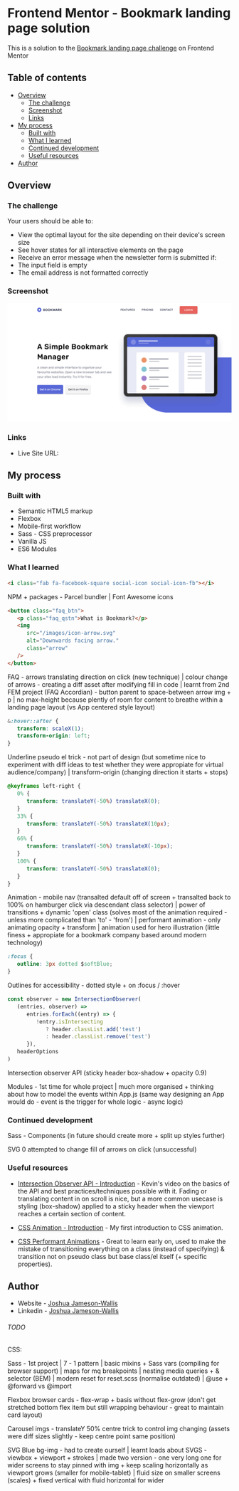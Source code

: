 # Frontend Mentor - Bookmark landing page solution

This is a solution to the [Bookmark landing page challenge](https://www.frontendmentor.io/challenges/bookmark-landing-page-5d0b588a9edda32581d29158) on Frontend Mentor

## Table of contents

-  [Overview](#overview)
   -  [The challenge](#the-challenge)
   -  [Screenshot](#screenshot)
   -  [Links](#links)
-  [My process](#my-process)
   -  [Built with](#built-with)
   -  [What I learned](#what-i-learned)
   -  [Continued development](#continued-development)
   -  [Useful resources](#useful-resources)
-  [Author](#author)

## Overview

### The challenge

Your users should be able to:

-  View the optimal layout for the site depending on their device's screen size
-  See hover states for all interactive elements on the page
-  Receive an error message when the newsletter form is submitted if:
-  The input field is empty
-  The email address is not formatted correctly

### Screenshot

![](./Screenshot.png)

### Links

-  Live Site URL:

## My process

### Built with

-  Semantic HTML5 markup
-  Flexbox
-  Mobile-first workflow
-  Sass - CSS preprocessor
-  Vanilla JS
-  ES6 Modules

### What I learned

```html
<i class="fab fa-facebook-square social-icon social-icon-fb"></i>
```

NPM + packages - Parcel bundler | Font Awesome icons

```html
<button class="faq_btn">
   <p class="faq_qstn">What is Bookmark?</p>
   <img
      src="/images/icon-arrow.svg"
      alt="Downwards facing arrow."
      class="arrow"
   />
</button>
```

FAQ - arrows translating direction on click (new technique) | colour change of arrows - creating a diff asset after modifying fill in code | learnt from 2nd FEM project (FAQ Accordian) - button parent to space-between arrow img + p | no max-height because plently of room for content to breathe within a landing page layout (vs App centered style layout)

```css
&:hover::after {
   transform: scaleX(1);
   transform-origin: left;
}
```

Underline pseudo el trick - not part of design (but sometime nice to experiment with diff ideas to test whether they were appropiate for virtual audience/company) | transform-origin (changing direction it starts + stops)

```css
@keyframes left-right {
   0% {
      transform: translateY(-50%) translateX(0);
   }
   33% {
      transform: translateY(-50%) translateX(10px);
   }
   66% {
      transform: translateY(-50%) translateX(-10px);
   }
   100% {
      transform: translateY(-50%) translateX(0);
   }
}
```

Animation - mobile nav (transalted default off of screen + transalted back to 100% on hamburger click via descendant class selector) | power of transitions + dynamic 'open' class (solves most of the animation required - unless more complicated than 'to' - 'from') | performant animation - only animating opacity + transform | animation used for hero illustration (little finess + appropiate for a bookmark company based around modern technology)

```css
:focus {
   outline: 3px dotted $softBlue;
}
```

Outlines for accessibility - dotted style + on :focus / :hover

```js
const observer = new IntersectionObserver(
   (entries, observer) =>
      entries.forEach((entry) => {
         !entry.isIntersecting
            ? header.classList.add('test')
            : header.classList.remove('test')
      }),
   headerOptions
)
```

Intersection observer API (sticky header box-shadow + opacity 0.9)

Modules - 1st time for whole project | much more organised + thinking about how to model the events within App.js (same way designing an App would do - event is the trigger for whole logic - async logic)

### Continued development

Sass - Components (in future should create more + split up styles further)

SVG 0 attempted to change fill of arrows on click (unsuccessful)

### Useful resources

-  [Intersection Observer API - Introduction](https://www.youtube.com/watch?v=T8EYosX4NOo&ab_channel=KevinPowell) - Kevin's video on the basics of the API and best practices/techniques possible with it. Fading or translating content in on scroll is nice, but a more common usecase is styling (box-shadow) applied to a sticky header when the viewport reaches a certain section of content.

-  [CSS Animation - Introduction](https://www.youtube.com/watch?v=YszONjKpgg4&ab_channel=WebDevSimplified) - My first introduction to CSS animation.

-  [CSS Performant Animations](https://www.youtube.com/watch?v=4PStxeSIL9I&ab_channel=WebDevSimplified) - Great to learn early on, used to make the mistake of transitioning everything on a class (instead of specifying) & transition not on pseudo class but base class/el itself (+ specific properties).

## Author

-  Website - [Joshua Jameson-Wallis](https://joshuajamesonwallis.com)
-  Linkedin - [Joshua Jameson-Wallis]()

###### TODO

CSS:

Sass - 1st project | 7 - 1 pattern | basic mixins + Sass vars (compiling for browser support) | maps for mq breakpoints | nesting media queries + & selector (BEM) | modern reset for reset.scss (normalise outdated) | @use + @forward vs @import

Flexbox browser cards - flex-wrap + basis without flex-grow (don't get stretched bottom flex item but still wrapping behaviour - great to maintain card layout)

Carousel imgs - translateY 50% centre trick to control img changing (assets were diff sizes slightly - keep centre point same position)

SVG Blue bg-img - had to create ourself | learnt loads about SVGS - viewbox + viewport + strokes | made two version - one very long one for wider screens to stay pinned with img + keep scaling horizontally as viewport grows (smaller for mobile-tablet) | fluid size on smaller screens (scales) + fixed vertical with fluid horizontal for wider
